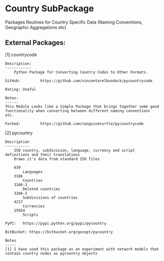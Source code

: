 Country SubPackage
==================

Packages Routines for Country Specific Data (Naming Conventions, Geographic Aggregations etc)

External Packages:
-----------------

[1] countrycode
	
	Description: 	
	------------
		Python Package for Converting Country Codes to Other Formats.

	GitHub: 		https://github.com/vincentarelbundock/pycountrycode

	Rating: Useful

	Notes:
	------
	This Module Looks like a Simple Package that brings together some good functionality when converting between different naming conventions etc. 

	Forked: 		https://github.com/sanguineturtle/pycountrycode


[2] pycountry

	Description
	-----------
		ISO country, subdivision, language, currency and script definitions and their translations
		Draws it's data from standard ISO files

		639
		    Languages
		3166
		    Countries
		3166-3
		    Deleted countries
		3166-2
		    Subdivisions of countries
		4217
		    Currencies
		15924
		    Scripts 

	PyPI: 	https://pypi.python.org/pypi/pycountry

	BitBucket: https://bitbucket.org/gocept/pycountry

	Notes
	-----
	[1] I have used this package as an experiment with network models that contain country nodes as pycountry objects
